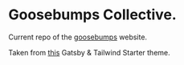 # Goosebumps Collective.

Current repo of the [goosebumps](https://goosebumps.co.zw) website.

Taken from [this](https://github.com/taylorbryant/gatsby-starter-tailwind) Gatsby & Tailwind Starter theme.


